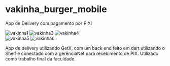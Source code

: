 # vakinha_burger_mobile

App de Delivery com pagamento por PIX!

![vakinha1](https://user-images.githubusercontent.com/83018825/218337002-13530f27-3577-470a-a903-85d4484c080e.png) 
![vakinha3](https://user-images.githubusercontent.com/83018825/218337117-3ca12ccb-77a9-4607-a3fe-96425c5eb68a.png)
![vakinha4](https://user-images.githubusercontent.com/83018825/218337008-fe8f7e26-8fc9-4fb6-b45b-dfd72727b8ad.png)  
![vakinha5](https://user-images.githubusercontent.com/83018825/218337009-59b0855e-05e3-49f1-984d-4efcf9502a67.png)
![vakinha6](https://user-images.githubusercontent.com/83018825/218337013-943e008a-cd87-4812-8ddd-248cfadcff91.png)


App de delivery utilizando GetX, com um back end feito em dart utilizando o Shelf e conectado com a gerênciaNet para recebimento de PIX. 
Utilizado como trabalho final da faculdade.
